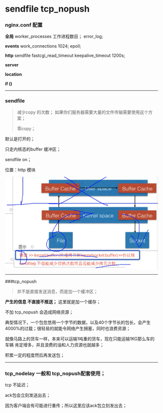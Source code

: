 # sendfile  tcp_nopush





### nginx.conf 配置

**全局**  worker_processes  工作进程数目； error_log;



**events**  work_connections  1024;  epoll;



**http**  sendfile fastcgi_read_timeout keepalive_timeout 1200s;



**server** 



**location** 



**if ()**



---



### sendfile

>减少copy 的次数； 如果你们服务器需要大量的文件传输需要使用这个方案；
>
>零copy；

默认是打开的；

只走内核态的buffer 缓冲区；

sendfile  on；

位置：http  模块

![image-20220601231536297](sendfile.assets/image-20220601231536297.png)



---



###tcp_nopush 

>并不是直接发送消息，而是加一个缓冲区；

**产生的信息 不直接不推送；** 这里就是加一个缓存；

不加  tcp_nopush 会造成网络资源； 

典型情况下，一个包忽悠用一个字节的数据，以及40个字节长的包长，会产生4000%的过载；很轻易的就能令网络产生拥塞，同时也浪费资源；

就像马路上的货车一样，本来可以运输1吨重的货车，现在只能运输1KG那么车的车辆 肯定增多，并且浪费的油和人力资源也就越多；



积累一定的程度然后再发送包；	



---



### tcp_nodelay  一般和 tcp_nopush配套使用；

tcp 不延迟；

ack包会立刻发送出去；

因为客户端会有可能进行重传；所以这里应该ack包立刻发出去；